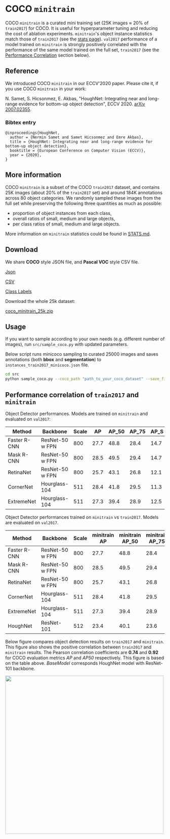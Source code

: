 # COCO `minitrain`

COCO `minitrain` is a curated mini training set (25K images ≈ 20% of `train2017`) for COCO. It is useful for hyperparameter tuning and reducing the cost of ablation experiments. `minitrain`'s object instance statistics match those of `train2017` (see the [stats page](STATS.md)).  `val2017` performance of a model trained on  `minitrain` is strongly positively correlated with the performance of the same model trained on the full set, `train2017` (see the [Performance Correlation](https://github.com/giddyyupp/coco-minitrain#performance-correlation-of-train2017-and-minitrain) section below).

## Reference
We introduced COCO `minitrain` in our ECCV'2020 paper. Please cite it, if you use COCO `minitrain` in your work: 

N. Samet, S. Hicsonmez, E. Akbas, "HoughNet: Integrating near and long-range evidence for bottom-up object detection", ECCV 2020. [arXiv 2007.02355](https://arxiv.org/abs/2007.02355). 

### Bibtex entry
```
@inproceedings{HoughNet, 
  author = {Nermin Samet and Samet Hicsonmez and Emre Akbas},
  title = {HoughNet: Integrating near and long-range evidence for bottom-up object detection},   
  booktitle = {European Conference on Computer Vision (ECCV)}, 
  year = {2020}, 
}
```

## More information

COCO `minitrain` is a subset of the COCO `train2017` dataset, and contains 25K images (about 20% of the `train2017` set) and  around 184K annotations across 80 object categories. We randomly sampled these images from the full set while preserving the following three quantities as much as possible:
* proportion of object instances from each class,
* overall ratios of small, medium and large objects,
* per class ratios of small, medium and large objects.

More information on `minitrain` statistics could be found in [STATS.md](STATS.md).

## Download
We share **COCO** style JSON file, and **Pascal VOC** style CSV file.

[Json](https://drive.google.com/open?id=1lezhgY4M_Ag13w0dEzQ7x_zQ_w0ohjin)

[CSV](https://drive.google.com/open?id=1i12p23cXlqp1QrXjAD_vu467r4q67Mq9) 

[Class Labels](https://drive.google.com/file/d/1xmjxfdnFxZnD1IFpkpj2Yub9Wvv97-Kd/view?usp=sharing) 

Download the whole 25k dataset:

[coco_minitrain_25k.zip](https://drive.google.com/file/d/1t_l9uyBPfxSEzcajTk4a1TaQXzeRm9hw/view?usp=sharing)


## Usage
If you want to sample according to your own needs (e.g. different number of images), run `src/sample_coco.py` with updated parameters.

Below script runs minicoco sampling to curated 25000 images and saves annotations (both **bbox** and **segmentation**) to `instances_train2017_minicoco.json` file.

```bash
cd src
python sample_coco.py --coco_path "path_to_your_coco_dataset" --save_file_name "instances_train2017_minicoco" --save_format "json" --sample_image_count 25000 --debug
```

## Performance correlation of `train2017` and `minitrain`

Object Detector performances. Models are trained on `minitrain` and evaluated on `val2017`:

| Method        | Backbone         | Scale | AP    | AP\_50 | AP\_75 | AP\_S | AP\_M | AP\_L |
|---------------|------------------|-------|-------|--------|--------|-------|-------|-------|
| Faster R\-CNN | ResNet\-50 w FPN | 800   | 27\.7 | 48\.8  | 28\.4  | 14\.7 | 29\.8 | 36\.4 |
| Mask R\-CNN   | ResNet\-50 w FPN | 800   | 28\.5 | 49\.5  | 29\.4  | 14\.7 | 30\.7 | 37\.6 |
| RetinaNet     | ResNet\-50 w FPN | 800   | 25\.7 | 43\.1  | 26\.8  | 12\.1 | 28\.6 | 34\.2 |
| CornerNet     | Hourglass\-104   | 511   | 28\.4 | 41\.8  | 29\.5  | 11\.3 | 29\.6 | 39\.2 |
| ExtremeNet    | Hourglass\-104   | 511   | 27\.3 | 39\.4  | 28\.9  | 12\.5 | 29\.6 | 38\.0 |



Object Detector performances trained on `minitrain` vs `train2017`. Models are evaluated on `val2017`.

| Method        | Backbone         | Scale | minitrain AP    | minitrain AP\_50 | minitrain AP\_75 | train2017 AP | train2017 AP\_50 | train2017 AP\_75 |
|---------------|------------------|-------|-------|--------|--------|-------|-------|-------|
| Faster R\-CNN | ResNet\-50 w FPN | 800   | 27\.7 | 48\.8  | 28\.4  | 36\.7 | 58\.4 | 39\.6 |
| Mask R\-CNN   | ResNet\-50 w FPN | 800   | 28\.5 | 49\.5  | 29\.4  | 37\.7 | 59\.2 | 40\.9 |
| RetinaNet     | ResNet\-50 w FPN | 800   | 25\.7 | 43\.1  | 26\.8  | 35\.7 | 54\.7 | 38\.5 |
| CornerNet     | Hourglass\-104   | 511   | 28\.4 | 41\.8  | 29\.5  | 38\.4 | 53\.8 | 40\.9 |
| ExtremeNet    | Hourglass\-104   | 511   | 27\.3 | 39\.4  | 28\.9  | 40\.3 | 55\.1 | 43\.7 |
| HoughNet      | ResNet\-101      | 512   | 23\.4 | 40\.1  | 23\.6  | 34\.3 | 53\.6 | 36\.6 |


Below figure compares object detection results on `train2017` and `minitrain`. This figure also shows the positive correlation between `train2017` and `minitrain` results. The Pearson correlation coefficients are **0.74** and **0.92** for COCO evaluation metrics *AP* and *AP50* respectively. This figure is based on the table above. *BaseModel* corresponds HoughNet model with ResNet-101 backbone.

<img src="/figures/pearson.png" width="500">
